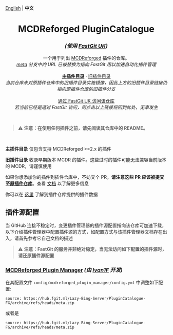 [English](readme.md) | **中文**

<h1 align="center">MCDReforged PluginCatalogue</h1>
<h3 align="center"><i> (使用 <a href="http://fastgit.org/">FastGit UK</a>)</i></h3>

<p align="center">
  一个用于列出 <a href="https://github.com/Fallen-Breath/MCDReforged">MCDReforged</a> 插件的仓库。
  <br>
  <i><a href="https://github.com/Lazy-Bing-Server/PluginCatalogue-FG/tree/meta">meta</a> 分支中的 URL 已被替换为指向 FastGit 用以加速自动化插件管理</i>
  <br>
  <br>
  <a href="https://github.com/Lazy-Bing-Server/PluginCatalogue-FG/blob/catalogue/readme-zh_cn.md"><strong>主插件目录</strong></a>
  ·
  <a href="https://github.com/MCDReforged/PluginCatalogue/blob/legacy/readme_cn.md">旧插件目录</a>
  <br>
  <i>当前仓库未对原插件仓库中的旧插件目录实施镜像，因此上方的旧插件目录链接仍指向原插件仓库的旧插件分支</i>
  <br>
  <br>
  <a href="https://hub.fgit.ml/Lazy-Bing-Server/PluginCatalogue-FG">通过 FastGit UK 访问该仓库</a>
  <br>
  <i>若当前已经是通过 FastGit 访问，则点击以上链接将回到此处，无事发生</i>
  <br>
</p>
<br>

> ⚠️ **注意：在使用任何插件之前，请先阅读其仓库中的 README。**

<br>

**主插件目录** 仅包含支持 MCDReforged >=2.x 的插件

**旧插件目录** 收录早期版本 MCDR 的插件。这些过时的插件可能无法兼容当前版本的 MCDR，请谨慎使用

如果你想添加你的插件到插件仓库中，不妨交个 PR。**请注意这些 PR 应该被提交至[原插件仓库](https://github.com/MCDReforged/PluginCatalogue)**。查看 [文档](https://mcdreforged.readthedocs.io/zh_CN/latest/plugin_dev/plugin_catalogue.html) 以了解更多信息

你可以在 [这里](https://github.com/MCDReforged/PluginCatalogue/tree/meta) 了解到插件仓库提供的插件数据


## 插件源配置

当 GitHub 连接不稳定时，变更插件管理器的插件源配置指向该仓库可加速下载，以下介绍插件管理器中配置插件源的方式，如配置方式与该插件管理器文档存在出入，请首先参考它自己文档的描述

> ⚠️ **注意：FastGit 的服务并非绝对稳定，当无法访问如下配置的插件源时，请还原插件源配置**

### [MCDReforged Plugin Manager](https://github.com/Ivan-1F/MCDReforgedPluginManager) *(由 [Ivan1F](https://github.com/Ivan-1F) 开发)*


在其配置文件 `config/mcdreforged_plugin_manager/config.yml` 中调整如下配置: 

```commandline
source: https://hub.fgit.ml/Lazy-Bing-Server/PluginCatalogue-FG/archive/refs/heads/meta.zip
```

或者是

```commandline
source: https://hub.fgit.ml/Lazy-Bing-Server/PluginCatalogue-FG/archive/refs/heads/meta.zip
```


